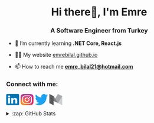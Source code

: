 <h1 align="center">Hi there👋, I'm Emre</h1>
<h3 align="center">A Software Engineer from Turkey</h3>

- 🌱 I’m currently learning **.NET Core, React.js**

- 👨‍💻 My website [emrebilal.github.io](https://emrebilal.github.io)

- 📫 How to reach me **emre_bilal21@hotmail.com**

<h3 align="left">Connect with me:</h3>
<p align="left">
<a href="https://linkedin.com/in/emrebilal21" target="_blank"><img align="center" src="https://raw.githubusercontent.com/emrebilal/emrebilal/main/assets/linkedin.svg" alt="emrebilal21" height="30" width="35" /></a>
<a href="https://instagram.com/emreebilall" target="_blank"><img align="center" src="https://raw.githubusercontent.com/emrebilal/emrebilal/main/assets/instagram.svg" alt="emreebilall" height="30" width="35" /></a>
<a href="https://twitter.com/emrebilall" target="_blank"><img align="center" src="https://raw.githubusercontent.com/emrebilal/emrebilal/main/assets/twitter-new.svg" alt="emrebilall" height="30" width="35" /></a>
<a href="https://medium.com/@emrebilal" target="_blank"><img align="center" src="https://raw.githubusercontent.com/emrebilal/emrebilal/main/assets/medium-m.svg" alt="@emrebilal" height="30" width="35" /></a>
</p>

<details>
  <summary>:zap: GitHub Stats</summary>
  <img align="left" alt="Emre's GitHub Stats" src="https://github-readme-stats.vercel.app/api?username=emrebilal&show_icons=true&hide_border=true&theme=dark" />
</details>

